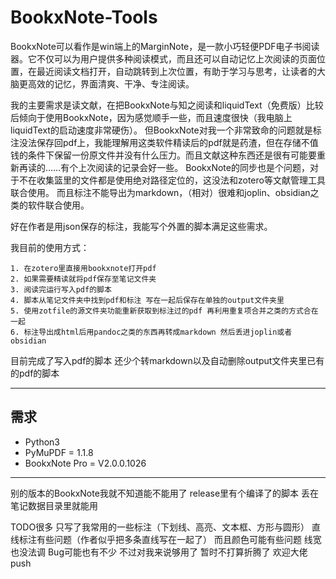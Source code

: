 # BookxNote-Tools

BookxNote可以看作是win端上的MarginNote，是一款小巧轻便PDF电子书阅读器。它不仅可以为用户提供多种阅读模式，而且还可以自动记忆上次阅读的页面位置，在最近阅读文档打开，自动跳转到上次位置，有助于学习与思考，让读者的大脑更高效的记忆，界面清爽、干净、专注阅读。

我的主要需求是读文献，在把BookxNote与知之阅读和liquidText（免费版）比较后倾向于使用BookxNote，因为感觉顺手一些，而且速度很快（我电脑上liquidText的启动速度非常硬伤）。
但BookxNote对我一个非常致命的问题就是标注没法保存回pdf上，我能理解用这类软件精读后的pdf就是药渣，但在存储不值钱的条件下保留一份原文件并没有什么压力。而且文献这种东西还是很有可能要重新再读的……有个上次阅读的记录会好一些。
BookxNote的同步也是个问题，对于不在收集篮里的文件都是使用绝对路径定位的，这没法和zotero等文献管理工具联合使用。
而且标注不能导出为markdown，（相对）很难和joplin、obsidian之类的软件联合使用。

好在作者是用json保存的标注，我能写个外置的脚本满足这些需求。

我目前的使用方式：

    1. 在zotero里直接用bookxnote打开pdf
    2. 如果需要精读就将pdf保存至笔记文件夹
    3. 阅读完运行写入pdf的脚本
    4. 脚本从笔记文件夹中找到pdf和标注 写在一起后保存在单独的output文件夹里
    5. 使用zotfile的源文件夹功能重新获取到标注过的pdf 再利用重复项合并之类的方式合在一起
    6. 标注导出成html后用pandoc之类的东西再转成markdown 然后丢进joplin或者obsidian

目前完成了写入pdf的脚本 还少个转markdown以及自动删除output文件夹里已有的pdf的脚本

---

## 需求

- Python3
- PyMuPDF = 1.1.8 
- BookxNote Pro = V2.0.0.1026

---

别的版本的BookxNote我就不知道能不能用了 
release里有个编译了的脚本 丢在笔记数据目录里就能用

TODO很多 只写了我常用的一些标注（下划线、高亮、文本框、方形与圆形） 直线标注有些问题（作者似乎把多条直线写在一起了） 而且颜色可能有些问题 线宽也没法调 Bug可能也有不少
不过对我来说够用了 暂时不打算折腾了 欢迎大佬push
